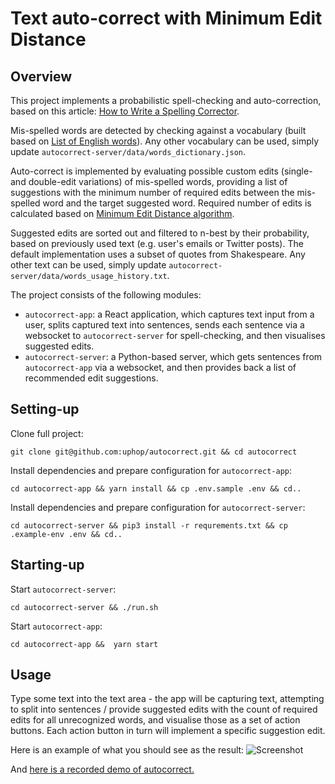 # Text auto-correct with Minimum Edit Distance

## Overview

This project implements a probabilistic spell-checking and auto-correction, based on this article: [How to Write a Spelling Corrector](https://norvig.com/spell-correct.html).

Mis-spelled words are detected by checking against a vocabulary (built based on [List of English words](https://github.com/dwyl/english-words)). Any other vocabulary can be used, simply update `autocorrect-server/data/words_dictionary.json`.

Auto-correct is implemented by evaluating possible custom edits (single- and double-edit variations) of mis-spelled words, providing a list of suggestions with the minimum number of required edits between the mis-spelled word and the target suggested word.
Required number of edits is calculated based on [Minimum Edit Distance algorithm](https://web.stanford.edu/class/cs124/lec/med.pdf).

Suggested edits are sorted out and filtered to n-best by their probability, based on previously used text (e.g. user's emails or Twitter posts). The default implementation uses a subset of quotes from Shakespeare. 
Any other text can be used, simply update `autocorrect-server/data/words_usage_history.txt`.

The project consists of the following modules:
* `autocorrect-app`: a React application, which captures text input from a user, splits captured text into sentences, sends each sentence via a websocket to `autocorrect-server` for spell-checking, and then visualises suggested edits.
* `autocorrect-server`: a Python-based server, which gets sentences from `autocorrect-app` via a websocket, and then provides back a list of recommended edit suggestions.

## Setting-up

Clone full project:
```
git clone git@github.com:uphop/autocorrect.git && cd autocorrect
```

Install dependencies and prepare configuration for `autocorrect-app`:
```
cd autocorrect-app && yarn install && cp .env.sample .env && cd..
```

Install dependencies and prepare configuration for `autocorrect-server`:
```
cd autocorrect-server && pip3 install -r requrements.txt && cp .example-env .env && cd..
```

## Starting-up

Start `autocorrect-server`:
```
cd autocorrect-server && ./run.sh
```

Start `autocorrect-app`:
```
cd autocorrect-app &&  yarn start
```

## Usage

Type some text into the text area - the app will be capturing text, attempting to split into sentences / provide suggested edits with the count of required edits for all unrecognized words, and visualise those as a set of action buttons. 
Each action button in turn will implement a specific suggestion edit.

Here is an example of what you should see as the result:
![Screenshot](https://user-images.githubusercontent.com/74451637/103398561-e9118c00-4b45-11eb-942e-fc7818e07751.png)

And [here is a recorded demo of autocorrect.](http://www.youtube.com/watch?v=10VITDvv6Ds)



